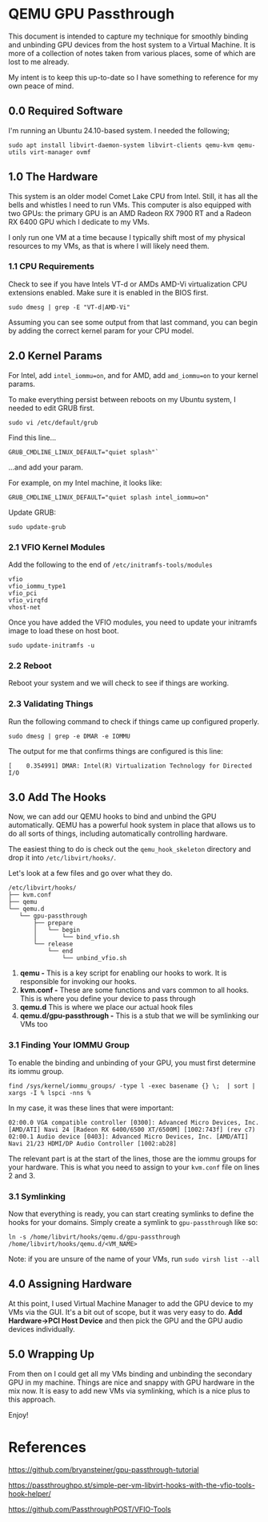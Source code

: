 # QEMU GPU Passthrough

This document is intended to capture my technique for smoothly binding and
unbinding GPU devices from the host system to a Virtual Machine.  It is more
of a collection of notes taken from various places, some of which are lost to me
already.

My intent is to keep this up-to-date so I have something to reference for my own
peace of mind.

## 0.0 Required Software
I'm running an Ubuntu 24.10-based system.  I needed the following;
```
sudo apt install libvirt-daemon-system libvirt-clients qemu-kvm qemu-utils virt-manager ovmf
```

## 1.0 The Hardware
This system is an older model Comet Lake CPU from Intel.  Still, it has all the
bells and whistles I need to run VMs.  This computer is also equipped with two
GPUs: the primary GPU is an AMD Radeon RX 7900 RT and a Radeon RX 6400 GPU which
I dedicate to my VMs.

I only run one VM at a time because I typically shift most of my physical
resources to my VMs, as that is where I will likely need them.

### 1.1 CPU Requirements
Check to see if you have Intels VT-d or AMDs AMD-Vi virtualization CPU
extensions enabled.  Make sure it is enabled in the BIOS first.
```
sudo dmesg | grep -E "VT-d|AMD-Vi"
```

Assuming you can see some output from that last command, you can begin by adding
the correct kernel param for your CPU model.

## 2.0 Kernel Params
For Intel, add `intel_iommu=on`, and for AMD, add `amd_iommu=on` to your kernel
params.

To make everything persist between reboots on my Ubuntu system, I needed to edit
GRUB first.

```
sudo vi /etc/default/grub
```

Find this line...
```
GRUB_CMDLINE_LINUX_DEFAULT="quiet splash"`
```
...and add your param. 

For example, on my Intel machine, it looks like:
```
GRUB_CMDLINE_LINUX_DEFAULT="quiet splash intel_iommu=on"
```

Update GRUB:
```
sudo update-grub
```

### 2.1 VFIO Kernel Modules
Add the following to the end of `/etc/initramfs-tools/modules`
```
vfio
vfio_iommu_type1
vfio_pci
vfio_virqfd
vhost-net
```

Once you have added the VFIO modules, you need to update your initramfs image to
load these on host boot.
```
sudo update-initramfs -u
```

### 2.2 Reboot
Reboot your system and we will check to see if things are working.

### 2.3 Validating Things
Run the following command to check if things came up configured properly.
```
sudo dmesg | grep -e DMAR -e IOMMU
```

The output for me that confirms things are configured is this line:
```
[    0.354991] DMAR: Intel(R) Virtualization Technology for Directed I/O
```

## 3.0 Add The Hooks
Now, we can add our QEMU hooks to bind and unbind the GPU automatically. 
QEMU has a powerful hook system in place that allows us to do all sorts of 
things, including automatically controlling hardware.

The easiest thing to do is check out the `qemu_hook_skeleton` directory and drop
it into `/etc/libvirt/hooks/`.

Let's look at a few files and go over what they do.
```
/etc/libvirt/hooks/
├── kvm.conf
├── qemu
└── qemu.d
   └── gpu-passthrough
       ├── prepare
       │   └── begin
       │       └── bind_vfio.sh
       └── release
           └── end
               └── unbind_vfio.sh
```

1. **qemu -** This is a key script for enabling our hooks to work.  It is
responsible for invoking our hooks.
2. **kvm.conf -** These are some functions and vars common to all hooks.  This
is where you define your device to pass through
3. **qemu.d** This is where we place our actual hook files
4. **qemu.d/gpu-passthrough -** This is a stub that we will be symlinking our 
VMs too

### 3.1 Finding Your IOMMU Group
To enable the binding and unbinding of your GPU, you must first determine its
iommu group.
```
find /sys/kernel/iommu_groups/ -type l -exec basename {} \;  | sort | xargs -I % lspci -nns %
```

In my case, it was these lines that were important:
```
02:00.0 VGA compatible controller [0300]: Advanced Micro Devices, Inc. [AMD/ATI] Navi 24 [Radeon RX 6400/6500 XT/6500M] [1002:743f] (rev c7)
02:00.1 Audio device [0403]: Advanced Micro Devices, Inc. [AMD/ATI] Navi 21/23 HDMI/DP Audio Controller [1002:ab28]
```
The relevant part is at the start of the lines, those are the iommu groups for 
your hardware.  This is what you need to assign to your `kvm.conf` file on 
lines 2 and 3.

### 3.1 Symlinking
Now that everything is ready, you can start creating symlinks to define the
hooks for your domains.  Simply create a symlink to `gpu-passthrough` like so:
```
ln -s /home/libvirt/hooks/qemu.d/gpu-passthrough /home/libvirt/hooks/qemu.d/<VM_NAME>
```

Note: if you are unsure of the name of your VMs, run `sudo virsh list --all`

## 4.0 Assigning Hardware
At this point, I used Virtual Machine Manager to add the GPU device to my VMs via
the GUI.  It's a bit out of scope, but it was very easy to do.  **Add Hardware->PCI 
Host Device** and then pick the GPU and the GPU audio devices individually.

## 5.0 Wrapping Up
From then on I could get all my VMs binding and unbinding the secondary GPU in 
my machine.  Things are nice and snappy with GPU hardware in the mix now.  It 
is easy to add new VMs via symlinking, which is a nice plus to this approach.

Enjoy!


# References
https://github.com/bryansteiner/gpu-passthrough-tutorial

https://passthroughpo.st/simple-per-vm-libvirt-hooks-with-the-vfio-tools-hook-helper/

https://github.com/PassthroughPOST/VFIO-Tools
